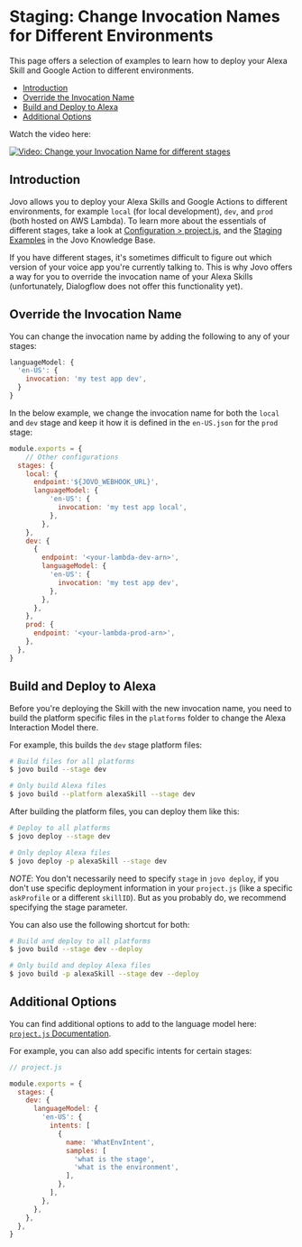 # Staging: Change Invocation Names for Different Environments

This page offers a selection of examples to learn how to deploy your Alexa Skill and Google Action to different environments. 

* [Introduction](#introduction)
* [Override the Invocation Name](#override-the-invocation-name)
* [Build and Deploy to Alexa](#build-and-deploy-to-alexa)
* [Additional Options](#additional-options)

Watch the video here:

[![Video: Change your Invocation Name for different stages](./img/jovo-staging-invocation.jpg "youtube-video")](https://www.youtube.com/watch?v=H1T9-H2RZWk)

## Introduction

Jovo allows you to deploy your Alexa Skills and Google Actions to different environments, for example `local` (for local development), `dev`, and `prod` (both hosted on AWS Lambda). To learn more about the essentials of different stages, take a look at [Configuration > project.js](https://github.com/jovotech/jovo-framework-nodejs/blob/master/docs/configuration/project-js.md#stages 'docs/configuration/project-js#stages'), and the [Staging Examples](./staging-examples.md './staging-examples') in the Jovo Knowledge Base.

If you have different stages, it's sometimes difficult to figure out which version of your voice app you're currently talking to. This is why Jovo offers a way for you to override the invocation name of your Alexa Skills (unfortunately, Dialogflow does not offer this functionality yet).


## Override the Invocation Name

You can change the invocation name by adding the following to any of your stages:

```javascript
languageModel: {
  'en-US': {
    invocation: 'my test app dev',
  }
}
```

In the below example, we change the invocation name for both the `local` and `dev` stage and keep it how it is defined in the `en-US.json` for the `prod` stage:

```javascript
module.exports = {
	// Other configurations
  stages: {
    local: {
      endpoint:'${JOVO_WEBHOOK_URL}',
      languageModel: {
          'en-US': {
            invocation: 'my test app local',
          },
        },
    },
    dev: {
      {
        endpoint: '<your-lambda-dev-arn>',
        languageModel: {
          'en-US': {
            invocation: 'my test app dev',
          },
        },
      },
    },
    prod: {
      endpoint: '<your-lambda-prod-arn>',
    },
  },
}
```

## Build and Deploy to Alexa

Before you're deploying the Skill with the new invocation name, you need to build the platform specific files in the `platforms` folder to change the Alexa Interaction Model there.

For example, this builds the `dev` stage platform files:

```sh
# Build files for all platforms
$ jovo build --stage dev

# Only build Alexa files
$ jovo build --platform alexaSkill --stage dev
```

After building the platform files, you can deploy them like this:

```sh
# Deploy to all platforms
$ jovo deploy --stage dev

# Only deploy Alexa files
$ jovo deploy -p alexaSkill --stage dev
```

*NOTE*: You don't necessarily need to specify `stage` in `jovo deploy`, if you don't use specific deployment information in your `project.js` (like a specific `askProfile` or a different `skillID`). But as you probably do, we recommend specifying the stage parameter.

You can also use the following shortcut for both:

```sh
# Build and deploy to all platforms
$ jovo build --stage dev --deploy

# Only build and deploy Alexa files
$ jovo build -p alexaSkill --stage dev --deploy
```

## Additional Options

You can find additional options to add to the language model here: [`project.js` Documentation](https://www.jovo.tech/docs/project-js).

For example, you can also add specific intents for certain stages:

```javascript
// project.js

module.exports = {
  stages: {
    dev: {
      languageModel: {
        'en-US': {
          intents: [
            {
              name: 'WhatEnvIntent',
              samples: [
                'what is the stage',
                'what is the environment',
              ],
            },
          ],
        },
      },
    },
  },
}
```


<!--[metadata]: { "description": "Learn how to change the invocation name of your Alexa Skill in different environments.", "author": "jan-koenig", "tags": "Staging, Deployment, Language Model" }-->
